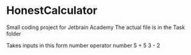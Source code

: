 # HonestCalculator
Small coding project for Jetbrain Academy
The actual file is in the Task folder

Takes inputs in this form
number operator number
5 + 5
3 - 2
